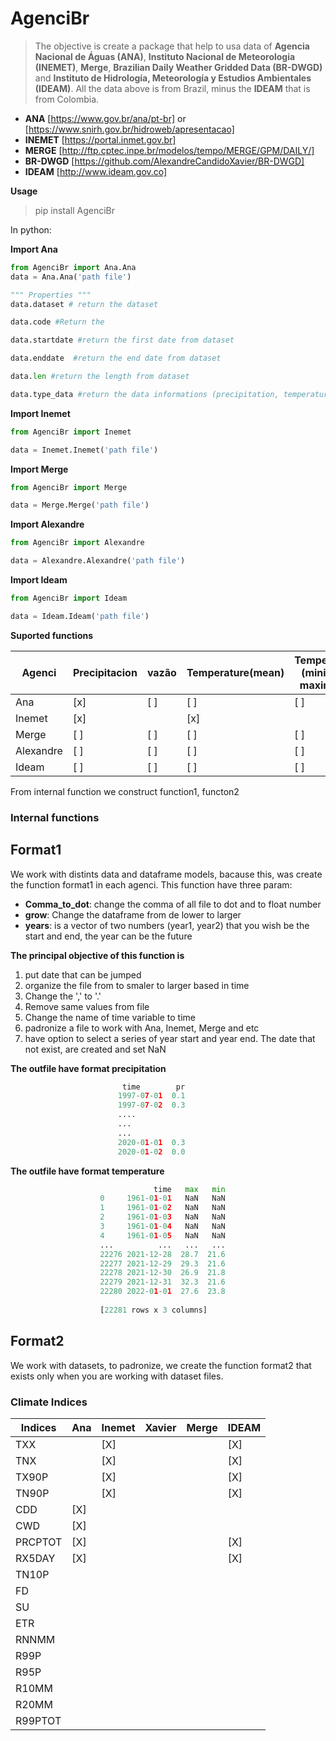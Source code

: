 # AgenciBr

> The objective is create a package that help to usa data of **Agencia Nacional de Águas (ANA)**, **Instituto Nacional de Meteorologia (INEMET)**, **Merge**, **Brazilian Daily Weather Gridded Data (BR-DWGD)** and **Instituto de Hidrología, Meteorología y Estudios Ambientales (IDEAM)**. All the data above is from Brazil, minus the **IDEAM** that is from Colombia.
 
 - **ANA** [https://www.gov.br/ana/pt-br] or [https://www.snirh.gov.br/hidroweb/apresentacao]
 - **INEMET** [https://portal.inmet.gov.br]
 - **MERGE** [http://ftp.cptec.inpe.br/modelos/tempo/MERGE/GPM/DAILY/]
 - **BR-DWGD** [https://github.com/AlexandreCandidoXavier/BR-DWGD]
 - **IDEAM** [http://www.ideam.gov.co]

**Usage**
> pip install AgenciBr  

In python:

**Import Ana**
```python
from AgenciBr import Ana.Ana
data = Ana.Ana('path file')

""" Properties """
data.dataset # return the dataset

data.code #Return the 

data.startdate #return the first date from dataset

data.enddate  #return the end date from dataset

data.len #return the length from dataset

data.type_data #return the data informations (precipitation, temperature, wind, ...)
```

**Import Inemet**

```python
from AgenciBr import Inemet

data = Inemet.Inemet('path file')
```

   **Import Merge**
 ```python
 from AgenciBr import Merge

data = Merge.Merge('path file')
 ```
 
 **Import Alexandre**
 ```python
 from AgenciBr import Alexandre

data = Alexandre.Alexandre('path file')
 ```
 
**Import Ideam**

```python
from AgenciBr import Ideam

data = Ideam.Ideam('path file')
```

**Suported functions**

|Agenci| Precipitacion | vazão | Temperature(mean) | Temperature (minimun, maximum)|
|------|---------------|-------|-------------------|-------------------------------|
| Ana  | [x]           |[ ]    |      [ ]          |            [ ]                |
|Inemet|      [x]      |       |      [x]          |                               |
|Merge |   [ ]         | [ ]   |      [ ]          |            [ ]                |
|Alexandre|  [ ]       |  [ ]  |       [ ]         |     [ ]                       |
| Ideam|  [ ]          | [ ]   |        [ ]        |        [ ]                    |
 

From internal function we construct function1, functon2

  
 
 
### Internal functions

## Format1
We work with distints data and dataframe models, bacause this, was create the function format1 in each agenci.
This function have three param:
- **Comma_to_dot**: change the comma of all file to dot and to float number
- **grow**: Change the dataframe from de lower to larger
- **years**: is a vector of two numbers (year1, year2) that you wish be the start and end, the year can be the future

**The principal objective of this function is**
1) put date that can be jumped
2) organize the file from to smaler to larger based in time 
3) Change the ',' to '.'
4) Remove same values from file
5) Change the name of time variable to time
6) padronize a file to work with Ana, Inemet, Merge and etc
7) have option to select a series of year start and year end. The date that not exist, are created and set NaN

**The outfile have format precipitation**
```python
                         time        pr
                        1997-07-01  0.1
                        1997-07-02  0.3
                        ....
                        ...
                        ...
                        2020-01-01  0.3
                        2020-01-02  0.0

```
**The outfile have format temperature**
```python
                                time   max   min
                    0     1961-01-01   NaN   NaN
                    1     1961-01-02   NaN   NaN
                    2     1961-01-03   NaN   NaN
                    3     1961-01-04   NaN   NaN
                    4     1961-01-05   NaN   NaN
                    ...          ...   ...   ...
                    22276 2021-12-28  28.7  21.6
                    22277 2021-12-29  29.3  21.6
                    22278 2021-12-30  26.9  21.8
                    22279 2021-12-31  32.3  21.6
                    22280 2022-01-01  27.6  23.8
                    
                    [22281 rows x 3 columns]
```
## Format2
We work with datasets, to padronize, we create the function format2 that exists only when you are working with dataset files.

### Climate Indices

| Indices | Ana | Inemet | Xavier | Merge | IDEAM |
| ------- | --- | ------ | ------ | ----- | ----- |
| TXX     |     | [X]    |        |       |    [X]   |
| TNX     |     | [X]    |        |       | [X]      |
| TX90P   |     | [X]    |        |       |     [X]  |
| TN90P   |     | [X]    |        |       |     [X]  |
| CDD     | [X] |        |        |       |       |
| CWD     | [X] |        |        |       |      |
| PRCPTOT | [X] |        |        |       |     [X]  |
| RX5DAY  | [X] |        |        |       |   [X]    |
| TN10P   |     |        |        |       |       |
| FD      |     |        |        |       |       |
| SU      |     |        |        |       |       |
| ETR     |     |        |        |       |       |
| RNNMM   |     |        |        |       |       |
| R99P    |     |        |        |       |       |
| R95P    |     |        |        |       |       |
| R10MM   |     |        |        |       |       |
| R20MM   |     |        |        |       |       |
| R99PTOT |     |        |        |       |       |


